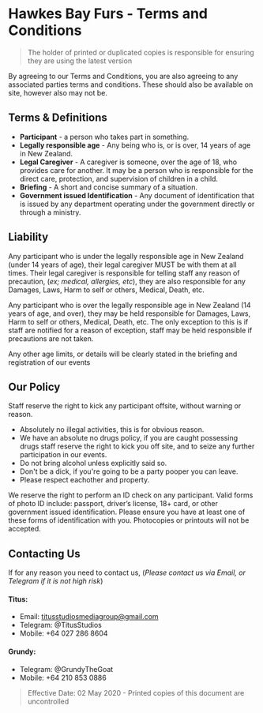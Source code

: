 # Hawkes Bay Furs - Terms and Conditions

> The holder of printed or duplicated copies is responsible for ensuring they are using the latest version

By agreeing to our Terms and Conditions, you are also agreeing to any associated parties terms and conditions. These should also be available on site, however also may not be.

## Terms & Definitions
 * **Participant** - a person who takes part in something.
 * **Legally responsible age** - Any being who is, or is over, 14 years of age in New Zealand.
 * **Legal Caregiver** - A caregiver is someone, over the age of 18, who provides care for another. It may be a person who is responsible for the direct care, protection, and supervision of children in a child.
 * **Briefing** - A short and concise summary of a situation.
 * **Government issued Identification** - Any document of identification that is issued by any department operating under the government directly or through a ministry.

## Liability 

Any participant who is under the legally responsible age in New Zealand (under 14 years of age), their legal caregiver MUST be with them at all times. Their legal caregiver is responsible for telling staff any reason of precaution, (*ex; medical, allergies, etc*), they are also responsible for any Damages, Laws, Harm to self or others, Medical, Death, etc.

Any participant who is over the legally responsible age in New Zealand (14 years of age, and over), they may be held responsible for Damages, Laws, Harm to self or others, Medical, Death, etc. The only exception to this is if staff are notified for a reason of exception, staff may be held responsible if precautions are not taken.

Any other age limits, or details will be clearly stated in the briefing and registration of our events


## Our Policy 

Staff reserve the right to kick any participant offsite, without warning or reason.

 * Absolutely no illegal activities, this is for obvious reason.
 * We have an absolute no drugs policy, if you are caught possessing drugs staff reserve the right to kick you off site, and to seize any further participation in our events.
 * Do not bring alcohol unless explicitly said so.
 * Don't be a dick, if you're going to be a party pooper you can leave.
 * Please respect eachother and property.

We reserve the right to perform an ID check on any participant. Valid forms of photo ID include: passport, driver’s license, 18+ card, or other government issued identification. Please ensure you have at least one of these forms of identification with you. Photocopies or printouts will not be accepted.
 

## Contacting Us

If for any reason you need to contact us, (*Please contact us via Email, or Telegram if it is not high risk*)

#### Titus:
 * Email: titusstudiosmediagroup@gmail.com
 * Telegram: @TitusStudios
 * Mobile: +64 027 286 8604

#### Grundy:
 * Telegram: @GrundyTheGoat
 * Mobile: +64 210 853 0886


> Effective Date: 02 May 2020 - Printed copies of this document are uncontrolled
